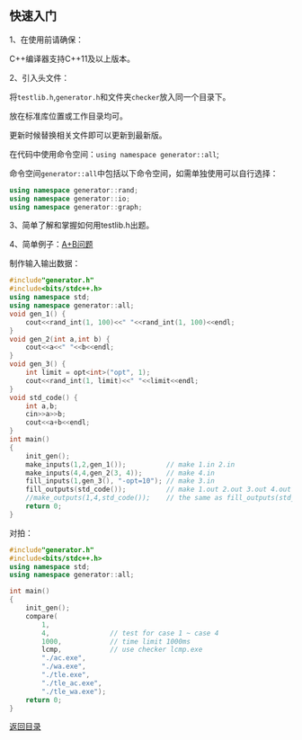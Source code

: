 ## 快速入门

1、在使用前请确保：

   C++编译器支持C++11及以上版本。

2、引入头文件：

将`testlib.h`,`generator.h`和文件夹`checker`放入同一个目录下。

放在标准库位置或工作目录均可。

更新时候替换相关文件即可以更新到最新版。

在代码中使用命令空间：`using namespace generator::all`;

命令空间`generator::all`中包括以下命令空间，如需单独使用可以自行选择：

```cpp
using namespace generator::rand;
using namespace generator::io;
using namespace generator::graph;
```

3、简单了解和掌握如何用testlib.h出题。

4、简单例子：[A+B问题](../../../examples/problemsA+B/)

制作输入输出数据：

```cpp
#include"generator.h"
#include<bits/stdc++.h>
using namespace std;
using namespace generator::all;
void gen_1() {
	cout<<rand_int(1, 100)<<" "<<rand_int(1, 100)<<endl;
}
void gen_2(int a,int b) {
	cout<<a<<" "<<b<<endl;
}
void gen_3() {
	int limit = opt<int>("opt", 1);
	cout<<rand_int(1, limit)<<" "<<limit<<endl;
}
void std_code() {
	int a,b;
	cin>>a>>b;
	cout<<a+b<<endl;
}
int main()
{
	init_gen();
	make_inputs(1,2,gen_1());          // make 1.in 2.in
	make_inputs(4,4,gen_2(3, 4));      // make 4.in
	fill_inputs(1,gen_3(), "-opt=10"); // make 3.in
	fill_outputs(std_code());          // make 1.out 2.out 3.out 4.out
	//make_outputs(1,4,std_code());    // the same as fill_outputs(std_code());
	return 0;
}
```

对拍：

```cpp
#include"generator.h"
#include<bits/stdc++.h>
using namespace std;
using namespace generator::all;

int main()
{
	init_gen();
	compare(
		1,                
		4,               // test for case 1 ~ case 4
		1000,            // time limit 1000ms
		lcmp,            // use checker lcmp.exe
		"./ac.exe", 
		"./wa.exe",
		"./tle.exe",
		"./tle_ac.exe",
		"./tle_wa.exe"); 
	return 0;
}

```


[返回目录](../../home.md)